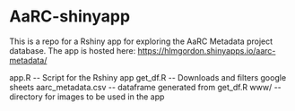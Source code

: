 # AaRC-shinyapp

This is a repo for a Rshiny app for exploring the AaRC Metadata project database. The app is hosted here: https://hlmgordon.shinyapps.io/aarc-metadata/

app.R -- Script for the Rshiny app
get_df.R -- Downloads and filters google sheets
aarc_metadata.csv -- dataframe generated from get_df.R
www/ -- directory for images to be used in the app
